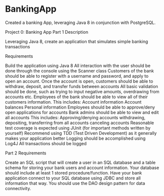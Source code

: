 # BankingApp
Created a banking App, leveraging Java 8 in conjunction with PostgreSQL.

Project 0: Banking App
Part 1
Description

Leveraging Java 8, create an application that simulates simple banking transactions

Requirements

Build the application using Java 8
All interaction with the user should be done through the console using the Scanner class
Customers of the bank should be able to register with a username and password, and apply to open an account.
Once the account is open, customers should be able to withdraw, deposit, and transfer funds between accounts
All basic validation should be done, such as trying to input negative amounts, overdrawing from accounts etc.
Employees of the bank should be able to view all of their customers information. This includes:
Account information
Account balances
Personal information
Employees should be able to approve/deny open applications for accounts
Bank admins should be able to view and edit all accounts
This includes:
Approving/denying accounts
withdrawing, depositing, transferring from all accounts
canceling accounts
Reasonable test coverage is expected using JUnit (for important methods written by yourself)
Recommend using TDD (Test Driven Development) as it generally makes your application better
Logging should be accomplished using Log4J
All transactions should be logged

Part 2
Requirements

Create an SQL script that will create a user in an SQL database and a table schema for storing your bank users and account information.
Your database should include at least 1 stored procedure/function.
Have your bank application connect to your SQL database using JDBC and store all information that way.
You should use the DAO design pattern for data connectivity.
